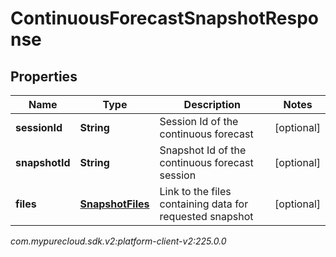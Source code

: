 # ContinuousForecastSnapshotResponse


## Properties

| Name | Type | Description | Notes |
| ------------ | ------------- | ------------- | ------------- |
| **sessionId** | **String** | Session Id of the continuous forecast |  [optional] |
| **snapshotId** | **String** | Snapshot Id of the continuous forecast session |  [optional] |
| **files** | [**SnapshotFiles**](SnapshotFiles) | Link to the files containing data for requested snapshot |  [optional] |




_com.mypurecloud.sdk.v2:platform-client-v2:225.0.0_
